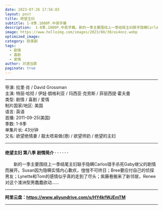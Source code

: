 ```yaml
---
date: 2023-07-26 17:56:03
layout: post
title: 绝望主妇
subtitle: 1-8季.1080P.中英字幕
description:  1-8季.1080P.中英字幕。新的一季主要围绕上一季结尾主妇联手隐瞒Carlos错手杀死Gaby继父的剧情而展开。Susan因为隐瞒实情内心歉疚，惶惶不可终日；Bree要应付自己的侦探男友；Lynette和Tom的感情似乎真的走到了尽头...
image: https://www.helloimg.com/images/2023/08/30/oi4onz.webp
optimized_image: 
category: 欧美剧
tags:
  - 剧情
  - 喜剧
  - 爱情
author: 对酒当歌
paginate: true
---
```


---

导演: 拉里·肖 / David Grossman  
主演: 特丽·哈彻 / 伊娃·朗格利亚 / 玛西亚·克劳斯 / 菲丽西提·霍夫曼  
类型: 剧情 / 喜剧 / 爱情  
制片国家/地区: 美国  
语言: 英语  
首播: 2011-09-25(美国)  
季数: 1-8季  
单集片长: 43分钟  
又名: 欲望绝情妻  / 靓太唔易做(港)  / 欲望师奶  / 绝望的主妇  

---

#### 绝望主妇 第八季 剧情简介 · · · · · ·

　　新的一季主要围绕上一季结尾主妇联手隐瞒Carlos错手杀死Gaby继父的剧情而展开。Susan因为隐瞒实情内心歉疚，惶惶不可终日；Bree要应付自己的侦探男友；Lynette和Tom的感情似乎真的走到了尽头；紫藤巷搬来了新邻居，Renee对这个澳洲型男蠢蠢欲动……

---

**阿里云盘：<https://www.aliyundrive.com/s/HY4kfWJEmTM>**

---
